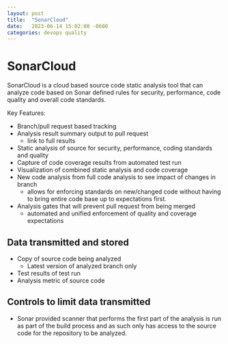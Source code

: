 ```yaml
---
layout: post
title:  "SonarCloud"
date:   2023-06-14 15:02:00 -0600
categories: devops quality
---
```

# SonarCloud

SonarCloud is a cloud based source code static analysis tool that can analyze code based on Sonar defined rules for security, performance, code quality and overall code standards.

Key Features:

* Branch/pull request based tracking
* Analysis result summary output to pull request
  * link to full results
* Static analysis of source for security, performance, coding standards and quality
* Capture of code coverage results from automated test run
* Visualization of combined static analysis and code coverage
* New code analysis from full code analysis to see impact of changes in branch
  * allows for enforcing standards on new/changed code without having to bring entire code base up to expectations first.
* Analysis gates that will prevent pull request from being merged
  * automated and unified enforcement of quality and coverage expectations

## Data transmitted and stored

* Copy of source code being analyzed
  * Latest version of analyzed branch only
* Test results of test run
* Analysis metric of source code

## Controls to limit data transmitted

* Sonar provided scanner that performs the first part of the analysis is run as part of the build process and as such only has access to the source code for the repository to be analyzed.
